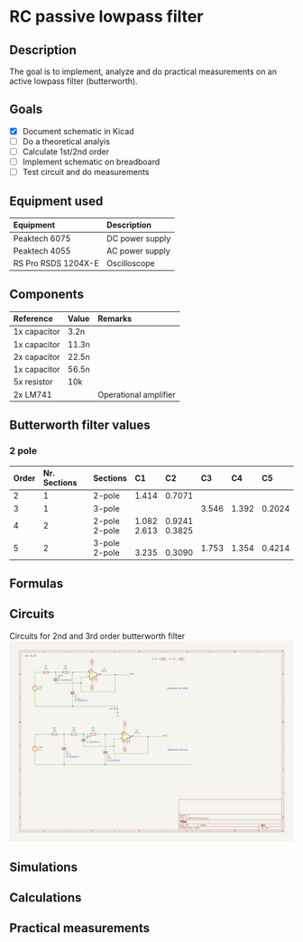 # RC passive lowpass filter

## Description
The goal is to implement, analyze and do practical measurements on an active lowpass filter (butterworth).

## Goals
- [x] Document schematic in Kicad
- [ ] Do a theoretical analyis 
- [ ] Calculate 1st/2nd order 
- [ ] Implement schematic on breadboard
- [ ] Test circuit and do measurements

## Equipment used
| Equipment | Description |
| :------------- | :------------- |
| Peaktech 6075 | DC power supply |
| Peaktech 4055 | AC power supply |
| RS Pro RSDS 1204X-E | Oscilloscope |

## Components
| Reference | Value | Remarks |
| :------------- | :------------- | :------------- |
| 1x capacitor | 3.2n | |
| 1x capacitor | 11.3n | |
| 2x capacitor | 22.5n | |
| 1x capacitor | 56.5n | |
| 5x resistor | 10k | |
| 2x LM741 | | Operational amplifier|

## Butterworth filter values
### 2 pole
| Order | Nr. Sections | Sections | C1 | C2 | C3 | C4 | C5 |
| :------------- | :------------- | :------------- | :------------- | :------------- | :------------- | :------------- | :------------- |
| 2 | 1 | 2-pole | 1.414 | 0.7071 | | | |
| 3 | 1 | 3-pole | | | 3.546 | 1.392 | 0.2024 | 
| 4 | 2 | 2-pole<br>2-pole | 1.082<br>2.613 | 0.9241<br>0.3825 | | | | 
| 5 | 2 | 3-pole<br>2-pole | <br>3.235 | <br>0.3090 | 1.753 | 1.354 | 0.4214 | 

## Formulas

## Circuits
Circuits for 2nd and 3rd order butterworth filter
<img src="./schematics/schematics.svg">

## Simulations

## Calculations

## Practical measurements

